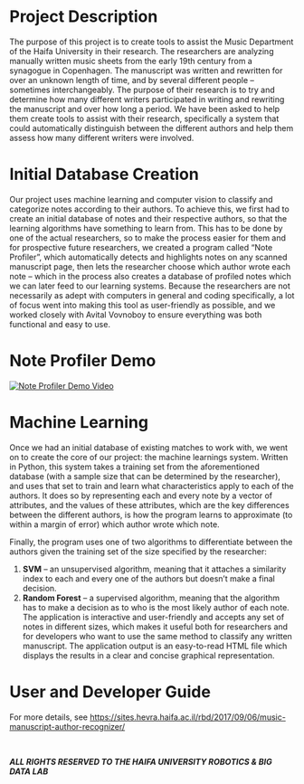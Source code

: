 # Project Description

The purpose of this project is to create tools to assist the Music Department of the Haifa University in their research.
The researchers are analyzing manually written music sheets from the early 19th century from a synagogue in Copenhagen. The manuscript was written and rewritten for over an unknown length of time, and by several different people – sometimes interchangeably. The purpose of their research is to try and determine how many different writers participated in writing and rewriting the manuscript and over how long a period. We have been asked to help them create tools to assist with their research, specifically a system that could automatically distinguish between the different authors and help them assess how many different writers were involved.

# Initial Database Creation

Our project uses machine learning and computer vision to classify and categorize notes according to their authors. To achieve this, we first had to create an initial database of notes and their respective authors, so that the learning algorithms have something to learn from. This has to be done by one of the actual researchers, so to make the process easier for them and for prospective future researchers, we created a program called “Note Profiler”, which automatically detects and highlights notes on any scanned manuscript page, then lets the researcher choose which author wrote each note – which in the process also creates a database of profiled notes which we can later feed to our learning systems. Because the researchers are not necessarily as adept with computers in general and coding specifically, a lot of focus went into making this tool as user-friendly as possible, and we worked closely with Avital Vovnoboy to ensure everything was both functional and easy to use.

# Note Profiler Demo
[![Note Profiler Demo Video](https://img.youtube.com/vi/k-w9zZlEL3Y/0.jpg)](https://www.youtube.com/watch?v=k-w9zZlEL3Y)

# Machine Learning

Once we had an initial database of existing matches to work with, we went on to create the core of our project: the machine learnings system.
Written in Python, this system takes a training set from the aforementioned database (with a sample size that can be determined by the researcher), and uses that set to train and learn what characteristics apply to each of the authors. It does so by representing each and every note by a vector of attributes, and the values of these attributes, which are the key differences between the different authors, is how the program learns to approximate (to within a margin of error) which author wrote which note.

Finally, the program uses one of two algorithms to differentiate between the authors given the training set of the size specified by the researcher:

1. **SVM** – an unsupervised algorithm, meaning that it attaches a similarity index to each and every one of the authors but doesn’t make a final decision.
2. **Random Forest** – a supervised algorithm, meaning that the algorithm has to make a decision as to who is the most likely author of each note.
The application is interactive and user-friendly and accepts any set of notes in different sizes, which makes it useful both for researchers and for developers who want to use the same method to classify any written manuscript. The application output is an easy-to-read HTML file which displays the results in a clear and concise graphical representation.

# User and Developer Guide
For more details, see https://sites.hevra.haifa.ac.il/rbd/2017/09/06/music-manuscript-author-recognizer/

<br>

***ALL RIGHTS RESERVED TO THE HAIFA UNIVERSITY ROBOTICS & BIG DATA LAB***
